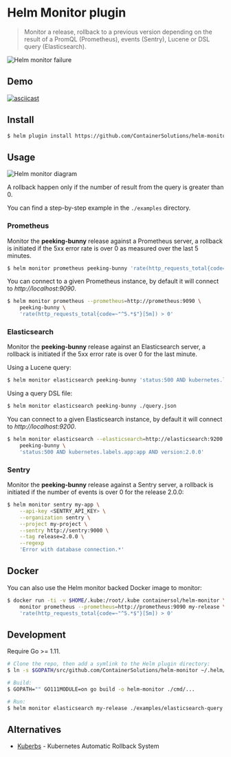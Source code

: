 Helm Monitor plugin
===================

> Monitor a release, rollback to a previous version depending on the result of
a PromQL (Prometheus), events (Sentry), Lucene or DSL query (Elasticsearch).

![Helm monitor failure](helm-monitor-failure.png)

## Demo

[![asciicast](https://asciinema.org/a/231906.svg)](https://asciinema.org/a/231906)

## Install

```bash
$ helm plugin install https://github.com/ContainerSolutions/helm-monitor
```

## Usage

![Helm monitor diagram](helm-monitor-diagram.jpg)

A rollback happen only if the number of result from the query is greater than 0.

You can find a step-by-step example in the `./examples` directory.

### Prometheus

Monitor the **peeking-bunny** release against a Prometheus server, a rollback
is initiated if the 5xx error rate is over 0 as measured over the last 5
minutes.

```bash
$ helm monitor prometheus peeking-bunny 'rate(http_requests_total{code=~"^5.*$"}[5m]) > 0'
```

You can connect to a given Prometheus instance, by default it will connect to
*http://localhost:9090*.

```bash
$ helm monitor prometheus --prometheus=http://prometheus:9090 \
    peeking-bunny \
    'rate(http_requests_total{code=~"^5.*$"}[5m]) > 0'
```

### Elasticsearch

Monitor the **peeking-bunny** release against an Elasticsearch server, a
rollback is initiated if the 5xx error rate is over 0 for the last minute.

Using a Lucene query:

```bash
$ helm monitor elasticsearch peeking-bunny 'status:500 AND kubernetes.labels.app:app AND version:2.0.0'
```

Using a query DSL file:

```bash
$ helm monitor elasticsearch peeking-bunny ./query.json
```

You can connect to a given Elasticsearch instance, by default it will connect to
*http://localhost:9200*.

```bash
$ helm monitor elasticsearch --elasticsearch=http://elasticsearch:9200 \
    peeking-bunny \
    'status:500 AND kubernetes.labels.app:app AND version:2.0.0'
```

### Sentry

Monitor the **peeking-bunny** release against a Sentry server, a rollback is
initiated if the number of events is over 0 for the release 2.0.0:

```bash
$ helm monitor sentry my-app \
    --api-key <SENTRY_API_KEY> \
    --organization sentry \
    --project my-project \
    --sentry http://sentry:9000 \
    --tag release=2.0.0 \
    --regexp
    'Error with database connection.*'
```


## Docker

You can also use the Helm monitor backed Docker image to monitor:

```bash
$ docker run -ti -v $HOME/.kube:/root/.kube containersol/helm-monitor \
    monitor prometheus --prometheus=http://prometheus:9090 my-release \
    'rate(http_requests_total{code=~"^5.*$"}[5m]) > 0'
```

## Development

Require Go >= 1.11.

```bash
# Clone the repo, then add a symlink to the Helm plugin directory:
$ ln -s $GOPATH/src/github.com/ContainerSolutions/helm-monitor ~/.helm/plugins/helm-monitor

# Build:
$ GOPATH="" GO111MODULE=on go build -o helm-monitor ./cmd/...

# Run:
$ helm monitor elasticsearch my-release ./examples/elasticsearch-query.json
```

## Alternatives

- [Kuberbs](https://github.com/doitintl/kuberbs) - Kubernetes Automatic Rollback
  System
